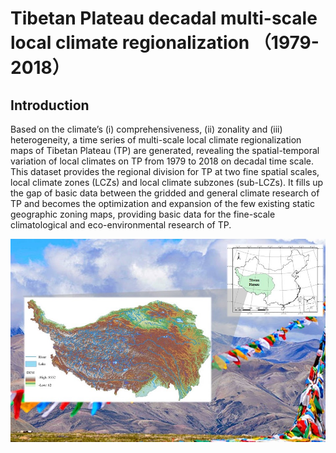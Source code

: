 # Tibetan Plateau decadal multi-scale local climate regionalization （1979-2018）
## Introduction
Based on the climate’s (i) comprehensiveness, (ii) zonality and (iii) heterogeneity, a time series of multi-scale local climate regionalization maps of Tibetan Plateau (TP) are generated, revealing the spatial-temporal variation of local climates on TP from 1979 to 2018 on decadal time scale. This dataset provides the regional division for TP at two fine spatial scales, local climate zones (LCZs) and local climate subzones (sub-LCZs). It fills up the gap of basic data between the gridded and general climate research of TP and becomes the optimization and expansion of the few existing static geographic zoning maps, providing basic data for the fine-scale climatological and eco-environmental research of TP.

![image](https://github.com/yuningf/TP_LocalClimateRegionalization/blob/main/img/overview.jpg)